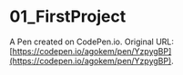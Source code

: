 # 01_FirstProject

A Pen created on CodePen.io. Original URL: [https://codepen.io/agokem/pen/YzpygBP](https://codepen.io/agokem/pen/YzpygBP).



